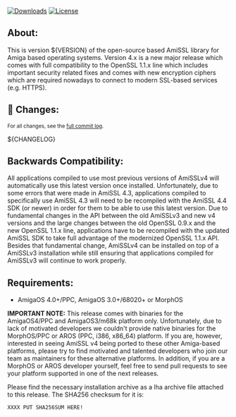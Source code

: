 [![Downloads](https://img.shields.io/github/downloads/jens-maus/amissl/${VERSION}/total.svg)](https://github.com/jens-maus/amissl/releases/${VERSION}) [![License](http://img.shields.io/:license-bsd_style-blue.svg?style=flat)](https://www.openssl.org/source/license.html)

## About:
This is version ${VERSION} of the open-source based AmiSSL library for Amiga based operating systems. Version 4.x is a new major release which comes with full compatibility to the OpenSSL 1.1.x line which includes important security related fixes and comes with new encryption ciphers which are required nowadays to connect to modern SSL-based services (e.g.  HTTPS).

## :construction: Changes:
<sub>For all changes, see the [full commit log](https://github.com/jens-maus/amissl/compare/${PREVIOUS_TAG}...${VERSION}).</sub>

${CHANGELOG}

## Backwards Compatibility:
All applications compiled to use most previous versions of AmiSSLv4 will automatically use this latest version once installed. Unfortunately, due to some errors that were made in AmiSSL 4.3, applications compiled to specifically use AmiSSL 4.3 will need to be recompiled with the AmiSSL 4.4 SDK (or newer) in order for them to be able to use this latest version. Due to fundamental changes in the API between the old AmiSSLv3 and new v4 versions and the large changes between the old OpenSSL 0.9.x and the new OpenSSL 1.1.x line, applications have to be recompiled with the updated AmiSSL SDK to take full advantage of the modernized OpenSSL 1.1.x API. Besides that fundamental change, AmiSSLv4 can be installed on top of a AmiSSLv3 installation while still ensuring that applications compiled for AmiSSLv3 will continue to work properly.

## Requirements:
- AmigaOS 4.0+/PPC, AmigaOS 3.0+/68020+ or MorphOS

**IMPORTANT NOTE:**
This release comes with binaries for the AmigaOS4/PPC and AmigaOS3/m68k platform only.  Unfortunately, due to lack of motivated developers we couldn't provide native binaries for the MorphOS/PPC or AROS (PPC, i386, x86_64) platform. If you are, however, interested in seeing AmiSSL v4 being ported to these other Amiga-based platforms, please try to find motivated and talented developers who join our team as maintainers for these alternative platforms. In addition, if you are a MorphOS or AROS developer yourself, feel free to send pull requests to see your platform supported in one of the next releases.

Please find the necessary installation archive as a lha archive file attached to this release. The SHA256 checksum for it is:

```
XXXX PUT SHA256SUM HERE!
```
